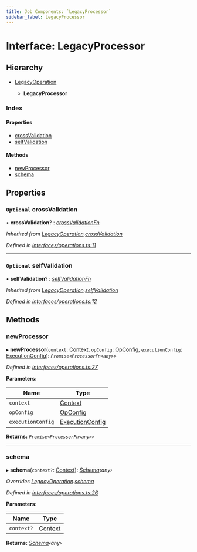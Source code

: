 ```yaml
---
title: Job Components: `LegacyProcessor`
sidebar_label: LegacyProcessor
---
```


# Interface: LegacyProcessor

## Hierarchy

* [LegacyOperation](legacyoperation.md)

  * **LegacyProcessor**

### Index

#### Properties

* [crossValidation](legacyprocessor.md#optional-crossvalidation)
* [selfValidation](legacyprocessor.md#optional-selfvalidation)

#### Methods

* [newProcessor](legacyprocessor.md#newprocessor)
* [schema](legacyprocessor.md#schema)

## Properties

### `Optional` crossValidation

• **crossValidation**? : *[crossValidationFn](../overview.md#crossvalidationfn)*

*Inherited from [LegacyOperation](legacyoperation.md).[crossValidation](legacyoperation.md#optional-crossvalidation)*

*Defined in [interfaces/operations.ts:11](https://github.com/terascope/teraslice/blob/6aab1cd2/packages/job-components/src/interfaces/operations.ts#L11)*

___

### `Optional` selfValidation

• **selfValidation**? : *[selfValidationFn](../overview.md#selfvalidationfn)*

*Inherited from [LegacyOperation](legacyoperation.md).[selfValidation](legacyoperation.md#optional-selfvalidation)*

*Defined in [interfaces/operations.ts:12](https://github.com/terascope/teraslice/blob/6aab1cd2/packages/job-components/src/interfaces/operations.ts#L12)*

## Methods

###  newProcessor

▸ **newProcessor**(`context`: [Context](context.md), `opConfig`: [OpConfig](opconfig.md), `executionConfig`: [ExecutionConfig](executionconfig.md)): *`Promise<ProcessorFn<any>>`*

*Defined in [interfaces/operations.ts:27](https://github.com/terascope/teraslice/blob/6aab1cd2/packages/job-components/src/interfaces/operations.ts#L27)*

**Parameters:**

Name | Type |
------ | ------ |
`context` | [Context](context.md) |
`opConfig` | [OpConfig](opconfig.md) |
`executionConfig` | [ExecutionConfig](executionconfig.md) |

**Returns:** *`Promise<ProcessorFn<any>>`*

___

###  schema

▸ **schema**(`context?`: [Context](context.md)): *[Schema](operationmodule.md#schema)‹*any*›*

*Overrides [LegacyOperation](legacyoperation.md).[schema](legacyoperation.md#schema)*

*Defined in [interfaces/operations.ts:26](https://github.com/terascope/teraslice/blob/6aab1cd2/packages/job-components/src/interfaces/operations.ts#L26)*

**Parameters:**

Name | Type |
------ | ------ |
`context?` | [Context](context.md) |

**Returns:** *[Schema](operationmodule.md#schema)‹*any*›*
